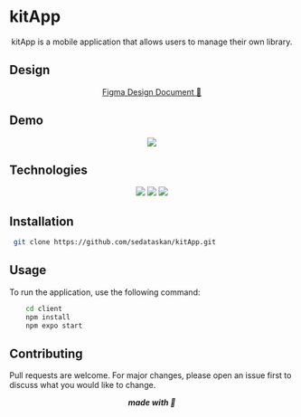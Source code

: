 # kitApp

<p align="center">
    kitApp is a mobile application that allows users to manage their own library.
</p>

## Design

<p align="center">
    <a align="center" href="https://www.figma.com/design/WNHTNxjdWG4zuOxg5lJqP0/book-tracker?node-id=7-154&t=QdXOgB5N5TzqP5IB-1">
        Figma Design Document 🎨
    </a>
</p>

## Demo

<p align="center">
<img src=".assets/demo.gif" />
</p>

## Technologies

<p align="center">
<img src="https://img.shields.io/badge/react_native-%2320232a.svg?style=for-the-badge&logo=react&logoColor=%2361DAFB" />
<img src="https://img.shields.io/badge/expo-1C1E24?style=for-the-badge&logo=expo&logoColor=#D04A37" />
<img src="https://img.shields.io/badge/typescript-%23007ACC.svg?style=for-the-badge&logo=typescript&logoColor=white" />
</p>

## Installation

```bash
 git clone https://github.com/sedataskan/kitApp.git
```

## Usage

To run the application, use the following command:

```bash
    cd client
    npm install
    npm expo start
```

## Contributing

Pull requests are welcome. For major changes, please open an issue first to discuss what you would like to change.

<p align="center">
    <i>
        <b>
    made with 🤍
        </b>
    </i>
</p>
